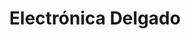---
title: "Electrónica Delgado"
url: /lot-carmenses-en-lucha/electronica-delgado/
shop: Elektronik
---